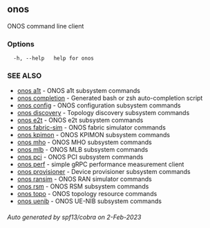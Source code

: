<!--
SPDX-FileCopyrightText: 2019-present Open Networking Foundation <info@opennetworking.org>

SPDX-License-Identifier: Apache-2.0
-->

## onos

ONOS command line client

### Options

```
  -h, --help   help for onos
```

### SEE ALSO

* [onos a1t](onos_a1t.md)	 - ONOS a1t subsystem commands
* [onos completion](onos_completion.md)	 - Generated bash or zsh auto-completion script
* [onos config](onos_config.md)	 - ONOS configuration subsystem commands
* [onos discovery](onos_discovery.md)	 - Topology discovery subsystem commands
* [onos e2t](onos_e2t.md)	 - ONOS e2t subsystem commands
* [onos fabric-sim](onos_fabric-sim.md)	 - ONOS fabric simulator commands
* [onos kpimon](onos_kpimon.md)	 - ONOS KPIMON subsystem commands
* [onos mho](onos_mho.md)	 - ONOS MHO subsystem commands
* [onos mlb](onos_mlb.md)	 - ONOS MLB subsystem commands
* [onos pci](onos_pci.md)	 - ONOS PCI subsystem commands
* [onos perf](onos_perf.md)	 - simple gRPC performance measurement client
* [onos provisioner](onos_provisioner.md)	 - Device provisioner subsystem commands
* [onos ransim](onos_ransim.md)	 - ONOS RAN simulator commands
* [onos rsm](onos_rsm.md)	 - ONOS RSM subsystem commands
* [onos topo](onos_topo.md)	 - ONOS topology resource commands
* [onos uenib](onos_uenib.md)	 - ONOS UE-NIB subsystem commands

###### Auto generated by spf13/cobra on 2-Feb-2023
